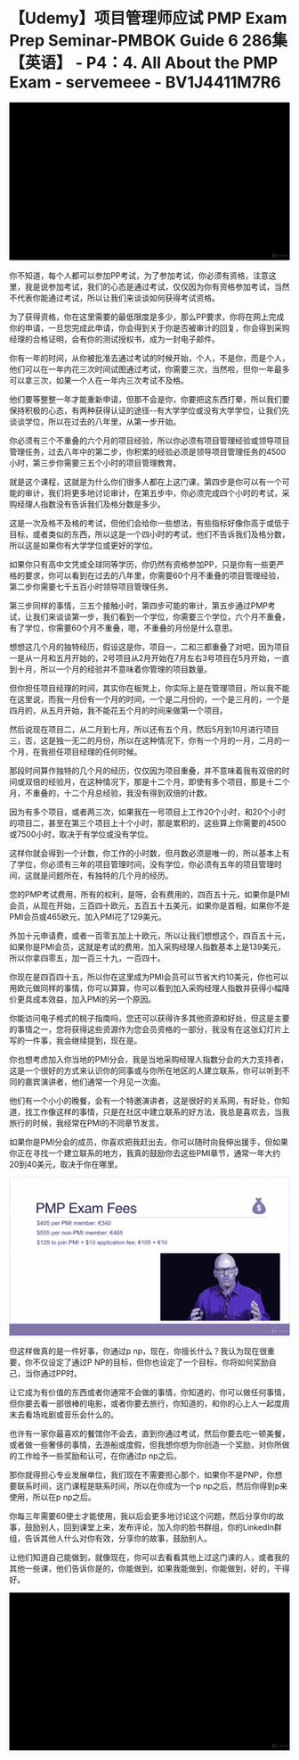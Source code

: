 # 【Udemy】项目管理师应试 PMP Exam Prep Seminar-PMBOK Guide 6  286集【英语】 - P4：4. All About the PMP Exam - servemeee - BV1J4411M7R6

![](img/0376071c37d5e6f78cbf0092e1df8890_0.png)

你不知道，每个人都可以参加PP考试，为了参加考试，你必须有资格，注意这里，我是说参加考试，我们的心态是通过考试，仅仅因为你有资格参加考试，当然不代表你能通过考试，所以让我们来谈谈如何获得考试资格。

为了获得资格，你在这里需要的最低限度是多少，那么PP要求，你将在网上完成你的申请，一旦您完成此申请，你会得到关于你是否被审计的回复，你会得到采购经理的合格证明，会有你的测试授权书，成为一封电子邮件。

你有一年的时间，从你被批准去通过考试的时候开始，个人，不是你，而是个人，他们可以在一年内花三次时间试图通过考试，你需要三次，当然啦，但你一年最多可以拿三次，如果一个人在一年内三次考试不及格。

他们要等整整一年才能重新申请，但那不会是你，你要把这东西打晕，所以我们要保持积极的心态，有两种获得认证的途径--有大学学位或没有大学学位，让我们先谈谈学位，所以在过去的八年里，从第一步开始。

你必须有三个不重叠的六个月的项目经验，所以你必须有项目管理经验或领导项目管理任务，过去八年中的第二步，你积累的经验必须是领导项目管理任务的4500小时，第三步你需要三五个小时的项目管理教育。

就是这个课程，这就是为什么你们很多人都在上这门课，第四步是你可以有一个可能的审计，我们将更多地讨论审计，在第五步中，你必须完成四个小时的考试，采购经理人指数没有告诉我们及格分数是多少。

这是一次及格不及格的考试，但他们会给你一些想法，有些指标好像你高于或低于目标，或者类似的东西，所以这是一个四小时的考试，他们不告诉我们及格分数，所以这是如果你有大学学位或更好的学位。

如果你只有高中文凭或全球同等学历，你仍然有资格参加PP，只是你有一些更严格的要求，你可以看到在过去的八年里，你需要60个月不重叠的项目管理经验，第二步你需要七千五百小时领导项目管理任务。

第三步同样的事情，三五个接触小时，第四步可能的审计，第五步通过PMP考试，让我们来谈谈第一步，我们看到一个学位，你需要三个学位，六个月不重叠，有了学位，你需要60个月不重叠，嗯，不重叠的月份是什么意思。

想想这几个月的独特经历，假设这是你，项目一，二和三都重叠了对吧，因为项目一是从一月和五月开始的，2号项目从2月开始在7月左右3号项目在5月开始，一直到十月，所以一个月的经验并不意味着你管理的项目数量。

但你担任项目经理的时间，其实你在板凳上，你实际上是在管理项目，所以我不能在这里说，而我一月份有一个月的时间，一个是二月份的，一个是三月的，一个是四月的，从五月开始，我不能花五个月的时间来做第一个项目。

然后说现在项目二，从二月到七月，所以还有五个月，然后5月到10月进行项目三，否，这是独一无二的月份，所以在这种情况下，你有一个月的一月，二月的一个月，在我担任项目经理的任何时候。

那段时间算作独特的几个月的经历，仅仅因为项目重叠，并不意味着我有双倍的时间或双倍的经验月，在这种情况下，那是十二个月，即使有多个项目，那是十二个月，不重叠的，十二个月总经验，我没有得到双倍的计数。

因为有多个项目，或者两三次，如果我在一号项目上工作20个小时，和20个小时的项目二，甚至在第三个项目上十个小时，那是累积的，这些算上你需要的4500或7500小时，取决于有学位或没有学位。

这样你就会得到一个计数，你工作的小时数，但月数必须是唯一的，所以基本上有了学位，你必须有三年的项目管理时间，没有学位，你必须有五年的项目管理时间，这就是问题所在，有独特的几个月的经历。

您的PMP考试费用，所有的权利，是呀，会有费用的，四百五十元，如果你是PMI会员，从现在开始，三百四十欧元，五百五十五美元，如果你是首相，如果你不是PMI会员或465欧元，加入PMI花了129美元。

外加十元申请费，或者一百零五加上十欧元，所以让我们想想这个，四百五十元，如果你是PMI会员，这就是考试的费用，加入采购经理人指数基本上是139美元，所以你拿四零五，加一百三十九，一百四十。

你现在是四百四十五，所以你在这里成为PMI会员可以节省大约10美元，你也可以用欧元做同样的事情，你可以算算，你可以看到加入采购经理人指数并获得小幅降价更具成本效益，加入PMI的另一个原因。

你能访问电子格式的桃子指南吗，您还可以获得许多其他资源和好处，但这是主要的事情之一，您将获得这些资源作为您会员资格的一部分，我没有在这张幻灯片上写的一件事，我会继续提到，现在是。

你也想考虑加入你当地的PMI分会，我是当地采购经理人指数分会的大力支持者，这是一个很好的方式来认识你的同事或与你所在地区的人建立联系，你可以听到不同的嘉宾演讲者，他们通常一个月见一次面。

他们有一个小小的晚餐，会有一个特邀演讲者，这是很好的关系网，有好处，你知道，找工作像这样的事情，只是在社区中建立联系的好方法，我总是喜欢去，当我旅行的时候，我经常在PMI的不同章节发言。

如果你是PMI分会的成员，你喜欢把我赶出去，你可以随时向我伸出援手，但如果你正在寻找一个建立联系的地方，我真的鼓励你去这些PMI章节，通常一年大约20到40美元，取决于你在哪里。



![](img/0376071c37d5e6f78cbf0092e1df8890_2.png)

但这样做真的是一件好事，你通过p np，现在，你擅长什么？我认为现在很重要，你不仅设定了通过P NP的目标，但你也设定了一个目标，你将如何奖励自己，当你通过PP时。

让它成为有价值的东西或者你通常不会做的事情，你知道的，你可以做任何事情，但你要去看一部很棒的电影，或者你要去旅行，你知道的，和你的心上人一起度周末去看场戏剧或音乐会什么的。

也许有一家你最喜欢的餐馆你不会去，直到你通过考试，然后你要去吃一顿美餐，或者做一些奢侈的事情，去游船或度假，但我想你想为你创造一个奖励，对你所做的工作给予一些奖励和认可，在你通过p np之后。

那你就得担心专业发展单位，我们现在不需要担心那个，如果你不是PNP，你想要联系时间，这门课程是联系时间，所以在你成为一个p np之后，然后你得到p来使用，所以在p np之后。

你每三年需要60便士才能使用，我以后会更多地讨论这个问题，然后分享你的故事，鼓励别人，回到课堂上来，发布评论，加入你的脸书群组，你的LinkedIn群组，告诉其他人什么对你有效，分享你的故事，鼓励别人。

让他们知道自己能做到，就像现在，你可以去看看其他上过这门课的人，或者我的其他一些课，他们告诉你是的，你能做到，如果我能做到，你能做到，好的，干得好。



![](img/0376071c37d5e6f78cbf0092e1df8890_4.png)